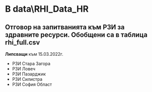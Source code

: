 # В data\RHI_Data_HR
Отговор на запитванията към РЗИ за здравните ресурси. 
Обобщени са в таблица rhi_full.csv
---
**Липсващи** към 15.03.2022г. 
- РЗИ Стара Загора
- РЗИ Ловеч
- РЗИ Пазарджик
- РЗИ Силистра
- РЗИ София Област
